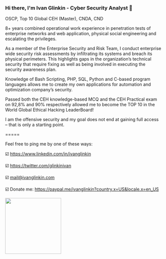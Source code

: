 ### Hi there, I'm Ivan Glinkin - Cyber Security Analyst 👋
OSCP, Top 10 Global CEH (Master), CNDA, CND

8+ years combined operational work experience in penetration tests of enterprise networks and web application, physical social engineering and escalating the privileges.

As a member of the Enterprise Security and Risk Team, I conduct enterprise wide security risk assessments by infiltrating its systems and breach its physical perimeters. This highlights gaps in the organization’s technical security that require fixing as well as being involved in executing the security awareness plan.

Knowledge of Bash Scripting, PHP, SQL, Python and C-based program languages allows me to create my own applications for automation and optimization company’s security.

Passed both the CEH knowledge-based MCQ and the CEH Practical exam on 92,8% and 90% respectively allowed me to become the TOP 10 in the World Global Ethical Hacking LeaderBoard!

I am the offensive security and my goal does not end at gaining full access – that is only a starting point.

=====

Feel free to ping me by one of these ways:

☑️ https://www.linkedin.com/in/ivanglinkin

☑️ https://twitter.com/glinkinivan

☑️ mail@ivanglinkin.com

☑️ Donate me: https://paypal.me/ivanglinkin?country.x=US&locale.x=en_US

<img height="180em" src="https://github-readme-stats.vercel.app/api?username=IvanGlinkin&show_icons=true&hide_border=true&&count_private=true&include_all_commits=true" />
